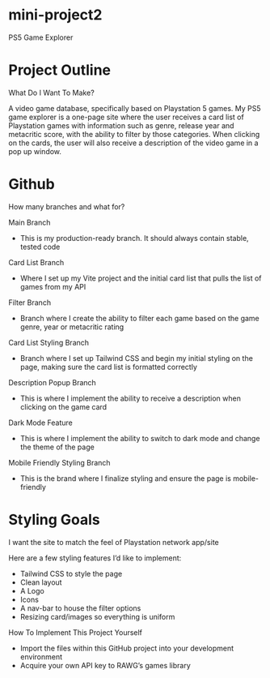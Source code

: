 # mini-project2

PS5 Game Explorer

# Project Outline

What Do I Want To Make?

A video game database, specifically based on Playstation 5 games. My PS5 game explorer is a one-page site where the user receives a card list of Playstation games with information such as genre, release year and metacritic score, with the ability to filter by those categories. When clicking on the cards, the user will also receive a description of the video game in a pop up window.

# Github

How many branches and what for?

Main Branch

- This is my production-ready branch. It should always contain stable, tested code

Card List Branch

- Where I set up my Vite project and the initial card list that pulls the list of games from my API

Filter Branch

- Branch where I create the ability to filter each game based on the game genre, year or metacritic rating

Card List Styling Branch

- Branch where I set up Tailwind CSS and begin my initial styling on the page, making sure the card list is formatted correctly

Description Popup Branch

- This is where I implement the ability to receive a description when clicking on the game card

Dark Mode Feature

- This is where I implement the ability to switch to dark mode and change the theme of the page

Mobile Friendly Styling Branch

- This is the brand where I finalize styling and ensure the page is mobile-friendly

# Styling Goals

I want the site to match the feel of Playstation network app/site

Here are a few styling features I’d like to implement:

- Tailwind CSS to style the page
- Clean layout
- A Logo
- Icons
- A nav-bar to house the filter options
- Resizing card/images so everything is uniform

How To Implement This Project Yourself

- Import the files within this GitHub project into your development environment
- Acquire your own API key to RAWG’s games library
